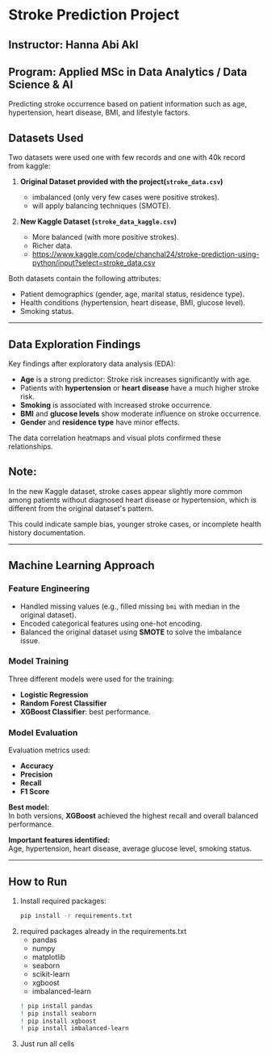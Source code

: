 # Stroke Prediction Project

## Instructor: Hanna Abi Akl

## Program: Applied MSc in Data Analytics / Data Science & AI

Predicting stroke occurrence based on patient information such as age, hypertension, heart disease, BMI, and lifestyle
factors.

## Datasets Used

Two datasets were used one with few records and one with 40k record from kaggle:

1. **Original Dataset provided with the project(`stroke_data.csv`)**
   - imbalanced (only very few cases were positive strokes).
   - will apply balancing techniques (SMOTE).

2. **New Kaggle Dataset (`stroke_data_kaggle.csv`)**
    - More balanced (with more positive strokes).
    - Richer data.
   - https://www.kaggle.com/code/chanchal24/stroke-prediction-using-python/input?select=stroke_data.csv

Both datasets contain the following attributes:

- Patient demographics (gender, age, marital status, residence type).
- Health conditions (hypertension, heart disease, BMI, glucose level).
- Smoking status.

---

## Data Exploration Findings

Key findings after exploratory data analysis (EDA):

- **Age** is a strong predictor: Stroke risk increases significantly with age.
- Patients with **hypertension** or **heart disease** have a much higher stroke risk.
- **Smoking** is associated with increased stroke occurrence.
- **BMI** and **glucose levels** show moderate influence on stroke occurrence.
- **Gender** and **residence type** have minor effects.

The data correlation heatmaps and visual plots confirmed these relationships.

## Note:

In the new Kaggle dataset, stroke cases appear slightly more common among patients without diagnosed heart disease or
hypertension, which is different from the original dataset's pattern.

This could indicate sample bias, younger stroke cases, or incomplete health history documentation.


---

## Machine Learning Approach

### Feature Engineering

- Handled missing values (e.g., filled missing `bmi` with median in the original dataset).
- Encoded categorical features using one-hot encoding.
- Balanced the original dataset using **SMOTE** to solve the imbalance issue.

### Model Training

Three different models were used for the training:

- **Logistic Regression**
- **Random Forest Classifier**
- **XGBoost Classifier**: best performance.

### Model Evaluation

Evaluation metrics used:

- **Accuracy**
- **Precision**
- **Recall**
- **F1 Score**

**Best model:**  
In both versions, **XGBoost** achieved the highest recall and overall balanced performance.

**Important features identified:**  
Age, hypertension, heart disease, average glucose level, smoking status.

---

## How to Run

1. Install required packages:
   ```bash
   pip install -r requirements.txt

2. required packages already in the requirements.txt
   - pandas
   - numpy
   - matplotlib
   - seaborn
   - scikit-learn
   - xgboost
   - imbalanced-learn
   ```bash
   ! pip install pandas
   ! pip install seaborn
   ! pip install xgboost
   ! pip install imbalanced-learn

3. Just run all cells
   